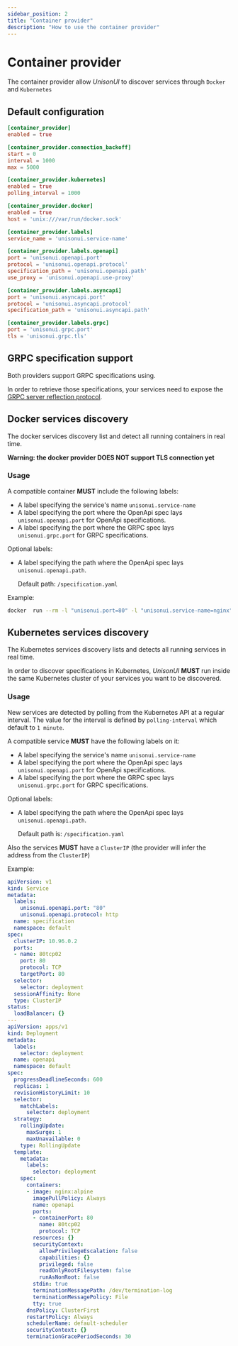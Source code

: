 ```yaml
---
sidebar_position: 2
title: "Container provider"
description: "How to use the container provider"
---
```


# Container provider

The container provider allow *UnisonUI* to discover services through `Docker` and `Kubernetes`

## Default configuration

```toml
[container_provider]
enabled = true

[container_provider.connection_backoff]
start = 0
interval = 1000
max = 5000

[container_provider.kubernetes]
enabled = true
polling_interval = 1000

[container_provider.docker]
enabled = true
host = 'unix:///var/run/docker.sock'

[container_provider.labels]
service_name = 'unisonui.service-name'

[container_provider.labels.openapi]
port = 'unisonui.openapi.port'
protocol = 'unisonui.openapi.protocol'
specification_path = 'unisonui.openapi.path'
use_proxy = 'unisonui.openapi.use-proxy'

[container_provider.labels.asyncapi]
port = 'unisonui.asyncapi.port'
protocol = 'unisonui.asyncapi.protocol'
specification_path = 'unisonui.asyncapi.path'

[container_provider.labels.grpc]
port = 'unisonui.grpc.port'
tls = 'unisonui.grpc.tls'
```

## GRPC specification support

Both providers support GRPC specifications using.

In order to retrieve those specifications, your services need to expose the
[GRPC server reflection protocol](https://github.com/grpc/grpc/blob/master/doc/server-reflection.md).

## Docker services discovery

The docker services discovery list and detect all running containers in real time.

**Warning: the docker provider DOES NOT support TLS connection yet**

### Usage

A compatible container **MUST** include the following labels:

- A label specifying the service's name `unisonui.service-name`
- A label specifying the port where the OpenApi spec lays `unisonui.openapi.port` for OpenApi specifications.
- A label specifying the port where the GRPC spec lays `unisonui.grpc.port` for GRPC specifications.

Optional labels:

- A label specifying the path where the OpenApi spec lays `unisonui.openapi.path`.
  
  Default path: `/specification.yaml`

Example:

```sh
docker  run --rm -l "unisonui.port=80" -l "unisonui.service-name=nginx" -v $(pwd):/usr/share/nginx/html:ro nginx:alpine
```

## Kubernetes services discovery

The Kubernetes services discovery lists and detects all running services in real time.

In order to discover specifications in Kubernetes, *UnisonUI* **MUST** run inside the same Kubernetes cluster of your services you want to be discovered.

### Usage

New services are detected by polling from the Kubernetes API at a regular interval.
The value for the interval is defined by `polling-interval` which default to `1 minute`.

A compatible service **MUST** have the following labels on it:

- A label specifying the service's name `unisonui.service-name`
- A label specifying the port where the OpenApi spec lays `unisonui.openapi.port` for OpenApi specifications.
- A label specifying the port where the GRPC spec lays `unisonui.grpc.port` for GRPC specifications.

Optional labels:

- A label specifying the path where the OpenApi spec lays `unisonui.openapi.path`.
  
  Default path is: `/specification.yaml`

Also the services **MUST** have a `ClusterIP` (the provider will infer the address from the `ClusterIP`)

Example:

```yaml
apiVersion: v1
kind: Service
metadata:
  labels:
    unisonui.openapi.port: "80"
    unisonui.openapi.protocol: http
  name: specification
  namespace: default
spec:
  clusterIP: 10.96.0.2
  ports:
  - name: 80tcp02
    port: 80
    protocol: TCP
    targetPort: 80
  selector:
    selector: deployment
  sessionAffinity: None
  type: ClusterIP
status:
  loadBalancer: {}
---
apiVersion: apps/v1
kind: Deployment
metadata:
  labels:
    selector: deployment
  name: openapi
  namespace: default
spec:
  progressDeadlineSeconds: 600
  replicas: 1
  revisionHistoryLimit: 10
  selector:
    matchLabels:
      selector: deployment
  strategy:
    rollingUpdate:
      maxSurge: 1
      maxUnavailable: 0
    type: RollingUpdate
  template:
    metadata:
      labels:
        selector: deployment
    spec:
      containers:
      - image: nginx:alpine
        imagePullPolicy: Always
        name: openapi
        ports:
        - containerPort: 80
          name: 80tcp02
          protocol: TCP
        resources: {}
        securityContext:
          allowPrivilegeEscalation: false
          capabilities: {}
          privileged: false
          readOnlyRootFilesystem: false
          runAsNonRoot: false
        stdin: true
        terminationMessagePath: /dev/termination-log
        terminationMessagePolicy: File
        tty: true
      dnsPolicy: ClusterFirst
      restartPolicy: Always
      schedulerName: default-scheduler
      securityContext: {}
      terminationGracePeriodSeconds: 30
```
